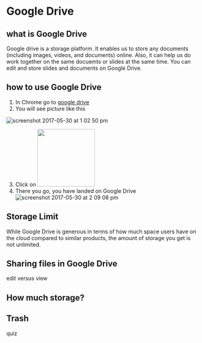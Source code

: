 # Google Drive #
## what is Google Drive ##
Google drive is a storage platform. It enables us to store any documents (including images, videos, and documents) online. Also, it can help us do work together on the same docuemts or slides at the same time. You can edit and store slides and documents on Google Drive.

## how to use Google Drive ##
1. In Chrome go to [google drive](https://www.google.com/drive/)
2. You will see picture like this

![screenshot 2017-05-30 at 1 02 50 pm](./img/05_googledrive/00_home.png)

3. Click on <img src="./img/05_googledrive/01_gdicon.png" width="150">
4. There you go, you have landed on Google Drive ![screenshot 2017-05-30 at 2 09 08 pm](./img/05_googledrive/02_gddirectory.png)

## Storage Limit ##

While Google Drive is generous in terms of how much space users have on the cloud compared to similar products, the amount of storage you get is not unlimited. 

## Sharing files in Google Drive ##
edit versus view

## How much storage? ##


## Trash ##


quiz